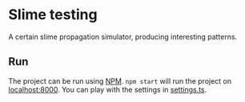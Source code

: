 # Slime testing

A certain slime propagation simulator, producing interesting patterns.

## Run

The project can be run using [NPM](https://www.npmjs.com/). `npm start` will run the project on [localhost:8000](http://localhost:8000). You can play with the settings in [settings.ts](src/settings.ts).
